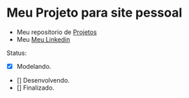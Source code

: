 # Meu Projeto para site pessoal

 * Meu repositorio de [Projetos](https://pedroamerico.com/projetos)
 * Meu [Meu Linkedin](https://www.linkedin.com/in/pedro-am%C3%A9rico-a3292393/)

 Status:

- [x] Modelando.
- [] Desenvolvendo.
- [] Finalizado.
